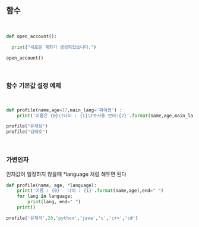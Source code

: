 ## **함수**

<br/>

```python
def open_account():

  print("새로운 계좌가 생성되었습니다.")

open_account()
```

<br/>

### **함수 기본값 설정 예제**


<br/>

```python
def profile(name,age=17,main_lang='파이썬') :
    print('이름은 {0}\t나이 : {1}\t주사용 언어:{2}'.format(name,age,main_lang))

profile("유재성")
profile("김태호")
```

<br/>

### **가변인자**

인자값이 일정하지 않을때 *language 처럼 해두면 된다

```python
def profile(name, age, *language):
    print('이름 : {0}   나이 : {1}'.format(name,age),end=" ")
    for lang in language:
        print(lang, end=" ")
    print()

profile('유재석',20,'python','java','c','c++','c#')

```
